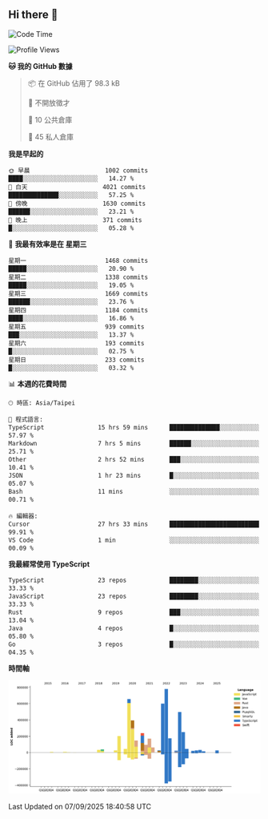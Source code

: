 ## Hi there 👋

<!--START_SECTION:waka-->
![Code Time](http://img.shields.io/badge/Code%20Time-480%20hrs%2046%20mins-blue)

![Profile Views](http://img.shields.io/badge/%E5%80%8B%E4%BA%BA%E9%A0%81%E9%9D%A2%E7%80%8F%E8%A6%BD%E6%AC%A1%E6%95%B8-0-blue)

**🐱 我的 GitHub 數據** 

> 📦 在 GitHub 佔用了 98.3 kB 
 > 
> 🚫 不開放徵才
 > 
> 📜 10 公共倉庫 
 > 
> 🔑 45 私人倉庫 
 > 
**我是早起的** 

```text
🌞 早晨                     1002 commits        ████░░░░░░░░░░░░░░░░░░░░░   14.27 % 
🌆 白天                     4021 commits        ██████████████░░░░░░░░░░░   57.25 % 
🌃 傍晚                     1630 commits        ██████░░░░░░░░░░░░░░░░░░░   23.21 % 
🌙 晚上                     371 commits         █░░░░░░░░░░░░░░░░░░░░░░░░   05.28 % 
```
📅 **我最有效率是在 星期三** 

```text
星期一                      1468 commits        █████░░░░░░░░░░░░░░░░░░░░   20.90 % 
星期二                      1338 commits        █████░░░░░░░░░░░░░░░░░░░░   19.05 % 
星期三                      1669 commits        ██████░░░░░░░░░░░░░░░░░░░   23.76 % 
星期四                      1184 commits        ████░░░░░░░░░░░░░░░░░░░░░   16.86 % 
星期五                      939 commits         ███░░░░░░░░░░░░░░░░░░░░░░   13.37 % 
星期六                      193 commits         █░░░░░░░░░░░░░░░░░░░░░░░░   02.75 % 
星期日                      233 commits         █░░░░░░░░░░░░░░░░░░░░░░░░   03.32 % 
```


📊 **本週的花費時間** 

```text
🕑︎ 時區: Asia/Taipei

💬 程式語言: 
TypeScript               15 hrs 59 mins      ██████████████░░░░░░░░░░░   57.97 % 
Markdown                 7 hrs 5 mins        ██████░░░░░░░░░░░░░░░░░░░   25.71 % 
Other                    2 hrs 52 mins       ███░░░░░░░░░░░░░░░░░░░░░░   10.41 % 
JSON                     1 hr 23 mins        █░░░░░░░░░░░░░░░░░░░░░░░░   05.07 % 
Bash                     11 mins             ░░░░░░░░░░░░░░░░░░░░░░░░░   00.71 % 

🔥 編輯器: 
Cursor                   27 hrs 33 mins      █████████████████████████   99.91 % 
VS Code                  1 min               ░░░░░░░░░░░░░░░░░░░░░░░░░   00.09 % 
```

**我最經常使用 TypeScript** 

```text
TypeScript               23 repos            ████████░░░░░░░░░░░░░░░░░   33.33 % 
JavaScript               23 repos            ████████░░░░░░░░░░░░░░░░░   33.33 % 
Rust                     9 repos             ███░░░░░░░░░░░░░░░░░░░░░░   13.04 % 
Java                     4 repos             █░░░░░░░░░░░░░░░░░░░░░░░░   05.80 % 
Go                       3 repos             █░░░░░░░░░░░░░░░░░░░░░░░░   04.35 % 
```



**時間軸**

![Lines of Code chart](https://raw.githubusercontent.com/jos61404/jos61404/main/assets/bar_graph.png)


 Last Updated on 07/09/2025 18:40:58 UTC
<!--END_SECTION:waka-->



<!--
**jos61404/jos61404** is a ✨ _special_ ✨ repository because its `README.md` (this file) appears on your GitHub profile.

Here are some ideas to get you started:

- 🔭 I’m currently working on ...
- 🌱 I’m currently learning ...
- 👯 I’m looking to collaborate on ...
- 🤔 I’m looking for help with ...
- 💬 Ask me about ...
- 📫 How to reach me: ...
- 😄 Pronouns: ...
- ⚡ Fun fact: ...
-->
